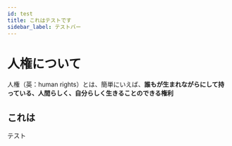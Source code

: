 ```yaml
---
id: test
title: これはテストです
sidebar_label: テストバー
---
```

# 人権について

人権（英：human rights）とは、簡単にいえば、**誰もが生まれながらにして持っている、人間らしく、自分らしく生きることのできる権利**

## これは

テスト